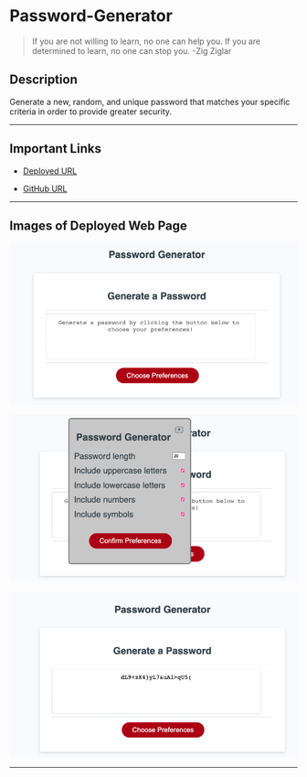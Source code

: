 # Password-Generator

> If you are not willing to learn, no one can help you. If you are determined to learn, no one can stop you. -Zig Ziglar

## Description

Generate a new, random, and unique password that matches your specific criteria in order to provide greater security.

---


## Important Links

- [Deployed URL](caitlyn-griffing.github.io/password-generator/)

- [GitHub URL](https://github.com/caitlyn-griffing/Password-Generator)


---

## Images of Deployed Web Page

![Image 1](assets/screenshotmain.png)

![Image 2](assets/screenshotOptions.png)

![Image 3](assets/screenshotPassword.png)

---

